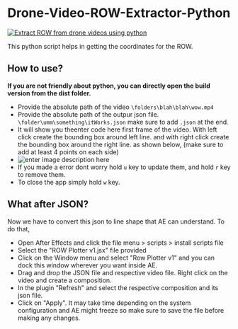 ﻿# Drone-Video-ROW-Extractor-Python

<a href="https://www.youtube.com/watch?v=sk0fxf8hDyk" target="_blank">
  
![Extract ROW from drone videos using python](https://blogger.googleusercontent.com/img/b/R29vZ2xl/AVvXsEgiAg07GSs1o4QgniEqwrSHPgzGCiVhG0zwnIKjKGpcUoPhaL8TzqXmje2983O8ZaL4n-utjdikOQkNCMcsySb1azdj4DG2_JHKdkEGnaoPsJcDQHT3e5C8zh9hIJTA5SCgInHPNXB4i6NG9wCM20coltrl0ekcBio92uBLnIWtsEcMtuf2RMiZQbuE/s1600/player.PNG)
  
</a>
This python script helps in getting the coordinates for the ROW.

## How to use?

**If you are not friendly about python, you can directly open the build version from the dist folder.**

- Provide the absolute path of the video `\folders\blah\blah\wow.mp4`
- Provide the absolute path of the outpur json file. `\folder\umm\something\itWorks.json` make sure to add `.json` at the end.
- It will show you theenter code here first frame of the video. With left click create the bounding box around left line. and with right click create the bounding box around the right line. as shown below, (make sure to add at least 4 points on each side)
- ![enter image description here](https://blogger.googleusercontent.com/img/b/R29vZ2xl/AVvXsEgGSvqYzb8JD3pTabd9pzHmfbXRC5TiQ48du7MNDWj03Zey4k4kiPIkOnn_fsfUEggQrIlpuOa-cJT8G3WBBzYedRAT2MMJOTmgYwTlP8hHVFRzo0w5iUWtoROySTVBx9CbEXi-pHGNuDWFYPqKhpcHbASXogdwlw9s0Ors_USMqp1ztDwKrZ62Fxbu/s400/step2.PNG)
- If you made a error dont worry hold `u` key to update them, and hold `r` key to remove them.
- To close the app simply hold `w` key.

## What after JSON?

Now we have to convert this json to line shape that AE can understand. To do that,

- Open After Effects and click the file menu > scripts > install scripts file
- Select the "ROW Plotter v1.jsx" file provided
- Click on the Window menu and select "Row Plotter v1" and you can dock this window wherever you want inside AE.
- Drag and drop the JSON file and respective video file. Right click on the video and create a composition.
- In the plugin "Refresh" and select the respective composition and its json file.
- Click on "Apply". It may take time depending on the system configuration and AE might freeze so make sure to save the file before making any changes.
